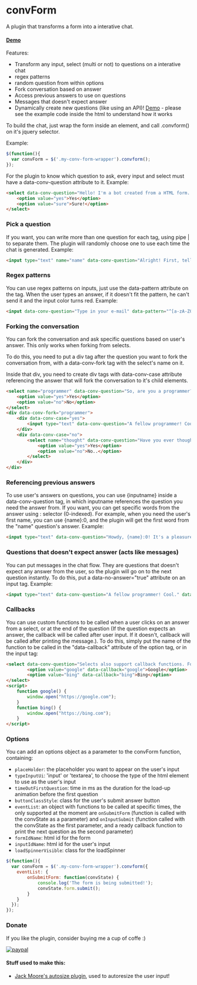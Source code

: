 # convForm

A plugin that transforms a form into a interative chat.

#### [Demo](https://eduardotkoller.github.io/convForm)

Features:

* Transform any input, select (multi or not) to questions on a interative chat
* regex patterns
* random question from within options
* Fork conversation based on answer
* Access previous answers to use on questions
* Messages that doesn't expect answer
* Dynamically create new questions (like using an API)! [Demo](https://eduardotkoller.github.io/convForm/api_example.html) - please see the example code inside the html to understand how it works

To build the chat, just wrap the form inside an element, and call .convform() on it's jquery selector.

Example:

```javascript
$(function(){
  var convForm = $('.my-conv-form-wrapper').convform();
});
```


For the plugin to know which question to ask, every input and select must have a data-conv-question attribute to it. Example:

```html
<select data-conv-question="Hello! I'm a bot created from a HTML form. Can I show you some features?">
	<option value="yes">Yes</option>
	<option value="sure">Sure!</option>
</select>
```


### Pick a question

If you want, you can write more than one question for each tag, using pipe | to separate them. The plugin will randomly choose one to use each time the chat is generated. Example:

```html
<input type="text" name="name" data-conv-question="Alright! First, tell me your full name, please.|Okay! Please, tell me your name first.">
```


### Regex patterns

You can use regex patterns on inputs, just use the data-pattern attribute on the tag. When the user types an answer, if it doesn't fit the pattern, he can't send it and the input color turns red. Example:

```html
<input data-conv-question="Type in your e-mail" data-pattern="^[a-zA-Z0-9.!#$%&’*+/=?^_`{|}~-]+@[a-zA-Z0-9-]+\.[a-zA-Z0-9-]+(?:\.[a-zA-Z0-9-]+)*$" type="email" name="email">
```

### Forking the conversation

You can fork the conversation and ask specific questions based on user's answer. This only works when forking from selects.

To do this, you need to put a div tag after the question you want to fork the conversation from, with a data-conv-fork tag with the select's name on it.

Inside that div, you need to create div tags with data-conv-case attribute referencing the answer that will fork the conversation to it's child elements.

```html
<select name="programmer" data-conv-question="So, are you a programmer? (this question will fork the conversation based on your answer)">
	<option value="yes">Yes</option>
	<option value="no">No</option>
</select>
<div data-conv-fork="programmer">
	<div data-conv-case="yes">
	 	<input type="text" data-conv-question="A fellow programmer! Cool." data-no-answer="true">
	</div>
	<div data-conv-case="no">
		<select name="thought" data-conv-question="Have you ever thought about learning? Programming is fun!">
			<option value="yes">Yes</option>
			<option value="no">No..</option>
		</select>
	</div>
</div>
```

### Referencing previous answers

To use user's answers on questions, you can use {inputname} inside a data-conv-question tag, in which inputname references the question you need the answer from. If you want, you can get specific words from the answer using : selector (0-indexed). For example, when you need the user's first name, you can use {name}:0, and the plugin will get the first word from the "name" question's answer. Example:

```html
<input type="text" data-conv-question="Howdy, {name}:0! It's a pleasure to meet you. How's your day?">
```

### Questions that doesn't expect answer (acts like messages)

You can put messages in the chat flow. They are questions that doesn't expect any answer from the user, so the plugin will go on to the next question instantly. To do this, put a data-no-answer="true" attribute on an input tag. Example:

```html
<input type="text" data-conv-question="A fellow programmer! Cool." data-no-answer="true">
```

### Callbacks

You can use custom functions to be called when a user clicks on an answer from a select, or at the end of the question (If the question expects an answer, the callback will be called after user input. If it doesn't, callback will be called after printing the message.). To do this, simply put the name of the function to be called in the "data-callback" attribute of the option tag, or in the input tag:

```html
<select data-conv-question="Selects also support callback functions. For example, try one of these:">
		<option value="google" data-callback="google">Google</option>
		<option value="bing" data-callback="bing">Bing</option>
</select>
<script>
	function google() {
		window.open("https://google.com");
	}
	function bing() {
		window.open("https://bing.com");
	}
</script>
```

### Options

You can add an options object as a parameter to the convForm function, containing:

* ```placeHolder```: the placeholder you want to appear on the user's input
* ```typeInputUi```: 'input' or 'textarea', to choose the type of the html element to use as the user's input
* ```timeOutFirstQuestion```: time in ms as the duration for the load-up animation before the first question
* ```buttonClassStyle```: class for the user's submit answer button
* ```eventList```: an object with functions to be called at specific times, the only supported at the moment are ```onSubmitForm``` (function is called with the convState as a parameter) and ```onInputSubmit``` (function called with the convState as the first parameter, and a ready callback function to print the next question as the second parameter)
* ```formIdName```: html id for the form
* ```inputIdName```: html id for the user's input
* ```loadSpinnerVisible```: class for the loadSpinner


```javascript
$(function(){
  var convForm = $('.my-conv-form-wrapper').convform({
    eventList: {
        onSubmitForm: function(convState) {
            console.log('The form is being submitted!');
            convState.form.submit();
        }
    }
  });
});
```

### Donate

If you like the plugin, consider buying me a cup of coffe :)

[![paypal](https://www.paypalobjects.com/en_US/i/btn/btn_donateCC_LG.gif)](https://www.paypal.com/cgi-bin/webscr?cmd=_donations&business=eduardotkoller%40gmail%2ecom&lc=US&item_name=convForm&no_note=0&currency_code=USD&bn=PP%2dDonationsBF%3abtn_donateCC_LG%2egif%3aNonHostedGuest)

#### Stuff used to make this:

* [Jack Moore's autosize plugin](https://github.com/jackmoore/autosize), used to autoresize the user input!
